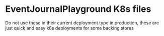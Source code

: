 # EventJournalPlayground K8s files

Do not use these in their current deployment type in production, these are just quick and easy k8s deployments for some backing stores